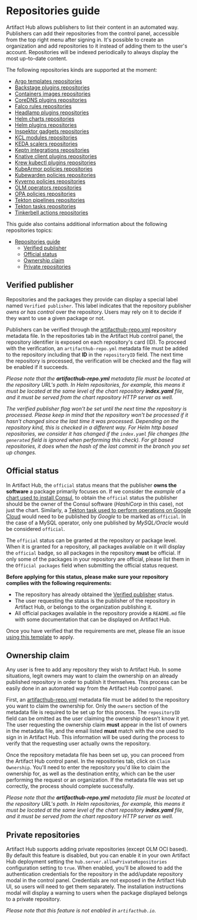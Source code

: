 # Repositories guide

Artifact Hub allows publishers to list their content in an automated way. Publishers can add their repositories from the control panel, accessible from the top right menu after signing in. It's possible to create an organization and add repositories to it instead of adding them to the user's account. Repositories will be indexed periodically to always display the most up-to-date content.

The following repositories kinds are supported at the moment:

- [Argo templates repositories](https://github.com/artifacthub/hub/blob/master/docs/argo_templates_repositories.md)
- [Backstage plugins repositories](https://github.com/artifacthub/hub/blob/master/docs/backstage_plugins_repositories.md)
- [Containers images repositories](https://github.com/artifacthub/hub/blob/master/docs/container_images_repositories.md)
- [CoreDNS plugins repositories](https://github.com/artifacthub/hub/blob/master/docs/coredns_plugins_repositories.md)
- [Falco rules repositories](https://github.com/artifacthub/hub/blob/master/docs/falco_rules_repositories.md)
- [Headlamp plugins repositories](https://github.com/artifacthub/hub/blob/master/docs/headlamp_plugins_repositories.md)
- [Helm charts repositories](https://github.com/artifacthub/hub/blob/master/docs/helm_charts_repositories.md)
- [Helm plugins repositories](https://github.com/artifacthub/hub/blob/master/docs/helm_plugins_repositories.md)
- [Inspektor gadgets repositories](https://github.com/artifacthub/hub/blob/master/docs/inspektor_gadgets_repositories.md)
- [KCL modules repositories](https://github.com/artifacthub/hub/blob/master/docs/kcl_modules_repositories.md)
- [KEDA scalers repositories](https://github.com/artifacthub/hub/blob/master/docs/keda_scalers_repositories.md)
- [Keptn integrations repositories](https://github.com/artifacthub/hub/blob/master/docs/keptn_integrations_repositories.md)
- [Knative client plugins repositories](https://github.com/artifacthub/hub/blob/master/docs/knative_client_plugins_repositories.md)
- [Krew kubectl plugins repositories](https://github.com/artifacthub/hub/blob/master/docs/krew_kubectl_plugins_repositories.md)
- [KubeArmor policies repositories](https://github.com/artifacthub/hub/blob/master/docs/kubearmor_policies_repositories.md)
- [Kubewarden policies repositories](https://github.com/artifacthub/hub/blob/master/docs/kubewarden_policies_repositories.md)
- [Kyverno policies repositories](https://github.com/artifacthub/hub/blob/master/docs/kyverno_policies_repositories.md)
- [OLM operators repositories](https://github.com/artifacthub/hub/blob/master/docs/olm_operators_repositories.md)
- [OPA policies repositories](https://github.com/artifacthub/hub/blob/master/docs/opa_policies_repositories.md)
- [Tekton pipelines repositories](https://github.com/artifacthub/hub/blob/master/docs/tekton_pipelines_repositories.md)
- [Tekton tasks repositories](https://github.com/artifacthub/hub/blob/master/docs/tekton_tasks_repositories.md)
- [Tinkerbell actions repositories](https://github.com/artifacthub/hub/blob/master/docs/tinkerbell_actions_repositories.md)

This guide also contains additional information about the following repositories topics:

- [Repositories guide](#repositories-guide)
  - [Verified publisher](#verified-publisher)
  - [Official status](#official-status)
  - [Ownership claim](#ownership-claim)
  - [Private repositories](#private-repositories)

## Verified publisher

Repositories and the packages they provide can display a special label named `Verified publisher`. This label indicates that the repository publisher *owns or has control* over the repository. Users may rely on it to decide if they want to use a given package or not.

Publishers can be verified through the [artifacthub-repo.yml](https://github.com/artifacthub/hub/blob/master/docs/metadata/artifacthub-repo.yml) repository metadata file. In the repositories tab in the Artifact Hub control panel, the repository identifier is exposed on each repository's card (ID). To proceed with the verification, an `artifacthub-repo.yml` metadata file must be added to the repository including that **ID** in the `repositoryID` field. The next time the repository is processed, the verification will be checked and the flag will be enabled if it succeeds.

*Please note that the **artifacthub-repo.yml** metadata file must be located at the repository URL's path. In Helm repositories, for example, this means it must be located at the same level of the chart repository **index.yaml** file, and it must be served from the chart repository HTTP server as well.*

*The verified publisher flag won't be set until the next time the repository is processed. Please keep in mind that the repository won't be processed if it hasn't changed since the last time it was processed. Depending on the repository kind, this is checked in a different way. For Helm http based repositories, we consider it has changed if the `index.yaml` file changes (the `generated` field is ignored when performing this check). For git based repositories, it does when the hash of the last commit in the branch you set up changes.*

## Official status

In Artifact Hub, the `official` status means that the publisher **owns the software** a package primarily focuses on. If we consider the *example* of a [chart used to install Consul](https://artifacthub.io/packages/helm/hashicorp/consul), to obtain the `official` status the publisher should be the owner of the Consul software (*HashiCorp* in this case), not just the chart. Similarly, a [Tekton task used to perform operations on Google Cloud](https://artifacthub.io/packages/tekton-task/tekton-catalog-tasks/gcloud) would need to be published by *Google* to be marked as `official`. In the case of a MySQL operator, only one published by *MySQL/Oracle* would be considered `official`.

The `official` status can be granted at the repository or package level. When it is granted for a repository, all packages available on it will display the `official` badge, so all packages in the repository **must** be official. If only some of the packages in your repository are official, please list them in the `Official packages` field when submitting the official status request.

**Before applying for this status, please make sure your repository complies with the following requirements:**

- The repository has already obtained the [Verified publisher](https://artifacthub.io/docs/topics/repositories/#verified-publisher) status.
- The user requesting the status is the publisher of the repository in Artifact Hub, or belongs to the organization publishing it.
- All official packages available in the repository provide a `README.md` file with some documentation that can be displayed on Artifact Hub.

Once you have verified that the requirements are met, please file an issue [using this template](https://github.com/artifacthub/hub/issues/new?assignees=&labels=official+status+request&template=official-status-request.md&title=%5BOFFICIAL%5D+Your+repository+or+project+name) to apply.

## Ownership claim

Any user is free to add any repository they wish to Artifact Hub. In some situations, legit owners may want to claim the ownership on an already published repository in order to publish it themselves. This process can be easily done in an automated way from the Artifact Hub control panel.

First, an [artifacthub-repo.yml](https://github.com/artifacthub/hub/blob/master/docs/metadata/artifacthub-repo.yml) metadata file must be added to the repository you want to claim the ownership for. Only the `owners` section of the metadata file is required to be set up for this process. The `repositoryID` field can be omitted as the user claiming the ownership doesn't know it yet. The user requesting the ownership claim **must** appear in the list of owners in the metadata file, and the email listed **must** match with the one used to sign in in Artifact Hub. This information will be used during the process to verify that the requesting user actually owns the repository.

Once the repository metadata file has been set up, you can proceed from the Artifact Hub control panel. In the repositories tab, click on `Claim Ownership`. You'll need to enter the repository you'd like to claim the ownership for, as well as the destination entity, which can be the user performing the request or an organization. If the metadata file was set up correctly, the process should complete successfully.

*Please note that the **artifacthub-repo.yml** metadata file must be located at the repository URL's path. In Helm repositories, for example, this means it must be located at the same level of the chart repository **index.yaml** file, and it must be served from the chart repository HTTP server as well.*

## Private repositories

Artifact Hub supports adding private repositories (except OLM OCI based). By default this feature is disabled, but you can enable it in your own Artifact Hub deployment setting the `hub.server.allowPrivateRepositories` configuration setting to `true`. When enabled, you'll be allowed to add the authentication credentials for the repository in the add/update repository modal in the control panel. Credentials are not exposed in the Artifact Hub UI, so users will need to get them separately. The installation instructions modal will display a warning to users when the package displayed belongs to a private repository.

*Please note that this feature is not enabled in `artifacthub.io`.*
